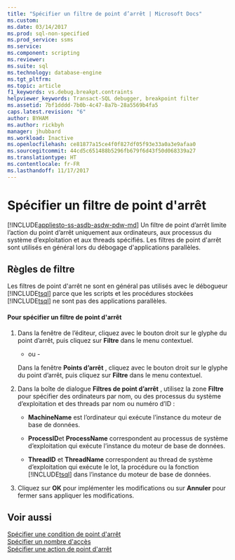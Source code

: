 ```yaml
---
title: "Spécifier un filtre de point d’arrêt | Microsoft Docs"
ms.custom: 
ms.date: 03/14/2017
ms.prod: sql-non-specified
ms.prod_service: ssms
ms.service: 
ms.component: scripting
ms.reviewer: 
ms.suite: sql
ms.technology: database-engine
ms.tgt_pltfrm: 
ms.topic: article
f1_keywords: vs.debug.breakpt.contraints
helpviewer_keywords: Transact-SQL debugger, breakpoint filter
ms.assetid: 7bf1dddd-7b0b-4c47-8a7b-28a5569b4fa5
caps.latest.revision: "6"
author: BYHAM
ms.author: rickbyh
manager: jhubbard
ms.workload: Inactive
ms.openlocfilehash: ce81877a15ce4f0f827df05f93e33a0a3e9afaa0
ms.sourcegitcommit: 44cd5c651488b5296fb679f6d43f50d068339a27
ms.translationtype: HT
ms.contentlocale: fr-FR
ms.lasthandoff: 11/17/2017
---
```

# <a name="specify-a-breakpoint-filter"></a>Spécifier un filtre de point d'arrêt
[!INCLUDE[appliesto-ss-asdb-asdw-pdw-md](../../includes/appliesto-ss-asdb-asdw-pdw-md.md)] Un filtre de point d’arrêt limite l’action du point d’arrêt uniquement aux ordinateurs, aux processus du système d’exploitation et aux threads spécifiés. Les filtres de point d'arrêt sont utilisés en général lors du débogage d'applications parallèles.  
  
##  <a name="BKMK_ActionConsiderations"></a> Règles de filtre  
 Les filtres de point d'arrêt ne sont en général pas utilisés avec le débogueur [!INCLUDE[tsql](../../includes/tsql-md.md)] parce que les scripts et les procédures stockées [!INCLUDE[tsql](../../includes/tsql-md.md)] ne sont pas des applications parallèles.  
  
#### <a name="to-specify-a-breakpoint-filter"></a>Pour spécifier un filtre de point d'arrêt  
  
1.  Dans la fenêtre de l’éditeur, cliquez avec le bouton droit sur le glyphe du point d’arrêt, puis cliquez sur **Filtre** dans le menu contextuel.  
  
     - ou -  
  
     Dans la fenêtre **Points d’arrêt** , cliquez avec le bouton droit sur le glyphe du point d’arrêt, puis cliquez sur **Filtre** dans le menu contextuel.  
  
2.  Dans la boîte de dialogue **Filtres de point d’arrêt** , utilisez la zone **Filtre** pour spécifier des ordinateurs par nom, ou des processus du système d’exploitation et des threads par nom ou numéro d’ID :  
  
    -   **MachineName** est l’ordinateur qui exécute l’instance du moteur de base de données.  
  
    -   **ProcessID**et **ProcessName** correspondent au processus de système d’exploitation qui exécute l’instance du moteur de base de données.  
  
    -   **ThreadID** et **ThreadName** correspondent au thread de système d’exploitation qui exécute le lot, la procédure ou la fonction [!INCLUDE[tsql](../../includes/tsql-md.md)] dans l’instance du moteur de base de données.  
  
3.  Cliquez sur **OK** pour implémenter les modifications ou sur **Annuler** pour fermer sans appliquer les modifications.  
  
## <a name="see-also"></a>Voir aussi  
 [Spécifier une condition de point d'arrêt](../../relational-databases/scripting/specify-a-breakpoint-condition.md)   
 [Spécifier un nombre d'accès](../../relational-databases/scripting/specify-a-hit-count.md)   
 [Spécifier une action de point d'arrêt](../../relational-databases/scripting/specify-a-breakpoint-action.md)  
  
  
